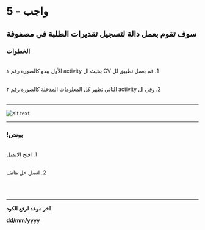 
# واجب - 5
## سوف تقوم بعمل دالة لتسجيل تقديرات الطلبة في مصفوفة
### الخطوات 

<br>
&#x202b; 1. قم بعمل تطبيق لل CV بحيث ال activity الأول يبدو كالصورة رقم ١

<br>
<br>

&#x202b; 2. وفي ال activity الثاني تظهر كل المعلومات المدخلة كالصورة رقم ٢
<br>
<br>
<hr>

![alt text](https://lh4.googleusercontent.com/mIZjPvJo703w5TVwZMBH6Hbf8am18y97GALSs2tFRLP882sZB7fbUiMGBhzkruKKs607BXV6GTiMPVMNlmezvM-r_eThbG9yCtVt--8lpQNos2JPc4SzEVxolpkO09MvbPpYTEUzMjk)
<br>
<hr>

### !بونص 

<br>
&#x202b; 1. افتح الايميل

<br>
<br>

&#x202b; 2. اتصل عل هاتف

<br>
<br>
<hr>
<b>آخر موعد لرفع الكود

&#x202b; dd/mm/yyyy

